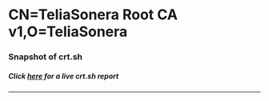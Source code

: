 # CN=TeliaSonera Root CA v1,O=TeliaSonera
### Snapshot of crt.sh
##### Click [here](https://crt.sh/?q=Serial_0375C49B7E63CE433707FF198437A5EF) for a live crt.sh report

---
